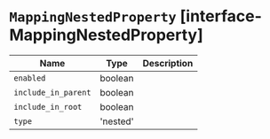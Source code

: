 # `MappingNestedProperty` [interface-MappingNestedProperty]

| Name | Type | Description |
| - | - | - |
| `enabled` | boolean | &nbsp; |
| `include_in_parent` | boolean | &nbsp; |
| `include_in_root` | boolean | &nbsp; |
| `type` | 'nested' | &nbsp; |
